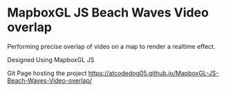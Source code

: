 # MapboxGL JS Beach Waves Video overlap

Performing precise overlap of video on a map to render a realtime effect. 

Designed Using MapboxGL JS 

Git Page hosting the project https://atcodedog05.github.io/MapboxGL-JS-Beach-Waves-Video-overlap/
